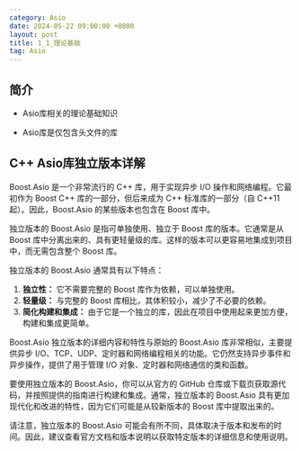 ```yaml
---
category: Asio
date: 2024-05-22 09:00:00 +0800
layout: post
title: 1_1_理论基础
tag: Asio
---
```

## 简介

+ Asio库相关的理论基础知识

+ Asio库是仅包含头文件的库

## C++ Asio库独立版本详解

Boost.Asio 是一个非常流行的 C++ 库，用于实现异步 I/O 操作和网络编程。它最初作为 Boost C++ 库的一部分，但后来成为 C++ 标准库的一部分（自 C++11 起）。因此，Boost.Asio 的某些版本也包含在 Boost 库中。

独立版本的 Boost.Asio 是指可单独使用、独立于 Boost 库的版本。它通常是从 Boost 库中分离出来的、具有更轻量级的库。这样的版本可以更容易地集成到项目中，而无需包含整个 Boost 库。

独立版本的 Boost.Asio 通常具有以下特点：

1. **独立性：** 它不需要完整的 Boost 库作为依赖，可以单独使用。
2. **轻量级：** 与完整的 Boost 库相比，其体积较小，减少了不必要的依赖。
3. **简化构建和集成：** 由于它是一个独立的库，因此在项目中使用起来更加方便，构建和集成更简单。

Boost.Asio 独立版本的详细内容和特性与原始的 Boost.Asio 库非常相似，主要提供异步 I/O、TCP、UDP、定时器和网络编程相关的功能。它仍然支持异步事件和异步操作，提供了用于管理 I/O 对象、定时器和网络通信的类和函数。

要使用独立版本的 Boost.Asio，你可以从官方的 GitHub 仓库或下载页获取源代码，并按照提供的指南进行构建和集成。通常，独立版本的 Boost.Asio 具有更加现代化和改进的特性，因为它们可能是从较新版本的 Boost 库中提取出来的。

请注意，独立版本的 Boost.Asio 可能会有所不同，具体取决于版本和发布的时间。因此，建议查看官方文档和版本说明以获取特定版本的详细信息和使用说明。
